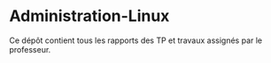 # Administration-Linux
Ce dépôt contient tous les rapports des TP et travaux assignés par le professeur.
